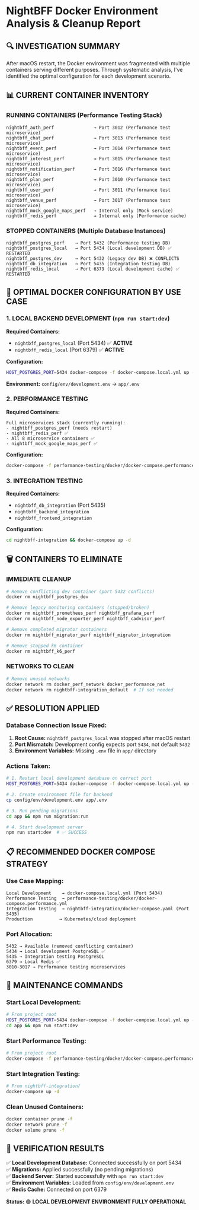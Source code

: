 # NightBFF Docker Environment Analysis & Cleanup Report

## 🔍 **INVESTIGATION SUMMARY**

After macOS restart, the Docker environment was fragmented with multiple containers serving different purposes. Through systematic analysis, I've identified the optimal configuration for each development scenario.

## 📊 **CURRENT CONTAINER INVENTORY**

### **RUNNING CONTAINERS (Performance Testing Stack)**
```
nightbff_auth_perf               → Port 3012 (Performance test microservice)
nightbff_chat_perf               → Port 3013 (Performance test microservice)  
nightbff_event_perf              → Port 3014 (Performance test microservice)
nightbff_interest_perf           → Port 3015 (Performance test microservice)
nightbff_notification_perf       → Port 3016 (Performance test microservice)
nightbff_plan_perf               → Port 3010 (Performance test microservice)
nightbff_user_perf               → Port 3011 (Performance test microservice)
nightbff_venue_perf              → Port 3017 (Performance test microservice)
nightbff_mock_google_maps_perf   → Internal only (Mock service)
nightbff_redis_perf              → Internal only (Performance cache)
```

### **STOPPED CONTAINERS (Multiple Database Instances)**
```
nightbff_postgres_perf    → Port 5432 (Performance testing DB)
nightbff_postgres_local   → Port 5434 (Local development DB) ✅ RESTARTED
nightbff_postgres_dev     → Port 5432 (Legacy dev DB) ❌ CONFLICTS
nightbff_db_integration   → Port 5435 (Integration testing DB)
nightbff_redis_local      → Port 6379 (Local development cache) ✅ RESTARTED
```

## 🎯 **OPTIMAL DOCKER CONFIGURATION BY USE CASE**

### **1. LOCAL BACKEND DEVELOPMENT (`npm run start:dev`)**
**Required Containers:**
- `nightbff_postgres_local` (Port 5434) ✅ **ACTIVE**
- `nightbff_redis_local` (Port 6379) ✅ **ACTIVE**

**Configuration:**
```bash
HOST_POSTGRES_PORT=5434 docker-compose -f docker-compose.local.yml up -d
```

**Environment:** `config/env/development.env` → `app/.env`

### **2. PERFORMANCE TESTING**
**Required Containers:**
```
Full microservices stack (currently running):
- nightbff_postgres_perf (needs restart)
- nightbff_redis_perf ✅
- All 8 microservice containers ✅
- nightbff_mock_google_maps_perf ✅
```

**Configuration:**
```bash
docker-compose -f performance-testing/docker/docker-compose.performance.yml up -d
```

### **3. INTEGRATION TESTING**
**Required Containers:**
- `nightbff_db_integration` (Port 5435)
- `nightbff_backend_integration`
- `nightbff_frontend_integration`

**Configuration:**
```bash
cd nightbff-integration && docker-compose up -d
```

## 🗑️ **CONTAINERS TO ELIMINATE**

### **IMMEDIATE CLEANUP**
```bash
# Remove conflicting dev container (port 5432 conflicts)
docker rm nightbff_postgres_dev

# Remove legacy monitoring containers (stopped/broken)
docker rm nightbff_prometheus_perf nightbff_grafana_perf
docker rm nightbff_node_exporter_perf nightbff_cadvisor_perf

# Remove completed migrator containers
docker rm nightbff_migrator_perf nightbff_migrator_integration

# Remove stopped k6 container
docker rm nightbff_k6_perf
```

### **NETWORKS TO CLEAN**
```bash
# Remove unused networks
docker network rm docker_perf_network docker_performance_net
docker network rm nightbff-integration_default  # If not needed
```

## ✅ **RESOLUTION APPLIED**

### **Database Connection Issue Fixed:**
1. **Root Cause:** `nightbff_postgres_local` was stopped after macOS restart
2. **Port Mismatch:** Development config expects port `5434`, not default `5432`
3. **Environment Variables:** Missing `.env` file in `app/` directory

### **Actions Taken:**
```bash
# 1. Restart local development database on correct port
HOST_POSTGRES_PORT=5434 docker-compose -f docker-compose.local.yml up -d

# 2. Create environment file for backend
cp config/env/development.env app/.env

# 3. Run pending migrations
cd app && npm run migration:run

# 4. Start development server
npm run start:dev  # ✅ SUCCESS
```

## 📋 **RECOMMENDED DOCKER COMPOSE STRATEGY**

### **Use Case Mapping:**
```
Local Development    → docker-compose.local.yml (Port 5434)
Performance Testing  → performance-testing/docker/docker-compose.performance.yml
Integration Testing  → nightbff-integration/docker-compose.yaml (Port 5435)
Production          → Kubernetes/cloud deployment
```

### **Port Allocation:**
```
5432 → Available (removed conflicting container)
5434 → Local development PostgreSQL ✅
5435 → Integration testing PostgreSQL
6379 → Local Redis ✅
3010-3017 → Performance testing microservices
```

## 🔧 **MAINTENANCE COMMANDS**

### **Start Local Development:**
```bash
# From project root
HOST_POSTGRES_PORT=5434 docker-compose -f docker-compose.local.yml up -d
cd app && npm run start:dev
```

### **Start Performance Testing:**
```bash
# From project root  
docker-compose -f performance-testing/docker/docker-compose.performance.yml up -d
```

### **Start Integration Testing:**
```bash
# From nightbff-integration/
docker-compose up -d
```

### **Clean Unused Containers:**
```bash
docker container prune -f
docker network prune -f
docker volume prune -f
```

## 🎉 **VERIFICATION RESULTS**

✅ **Local Development Database:** Connected successfully on port 5434  
✅ **Migrations:** Applied successfully (no pending migrations)  
✅ **Backend Server:** Started successfully with `npm run start:dev`  
✅ **Environment Variables:** Loaded from `config/env/development.env`  
✅ **Redis Cache:** Connected on port 6379  

**Status:** 🟢 **LOCAL DEVELOPMENT ENVIRONMENT FULLY OPERATIONAL** 